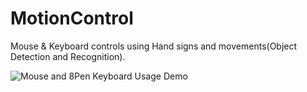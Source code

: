 # MotionControl
Mouse &amp; Keyboard controls using Hand signs and movements(Object Detection and Recognition).

![Mouse and 8Pen Keyboard Usage Demo](demo/demo.gif)